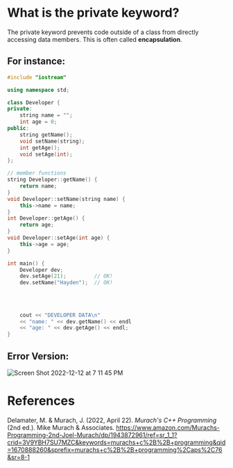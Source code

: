 # What is the private keyword? 

The private keyword prevents code outside of a class from directly accessing data members. This is often called **encapsulation**. 


## For instance: 
```cpp 
#include "iostream"

using namespace std;

class Developer {
private:
    string name = "";
    int age = 0;
public:
    string getName();
    void setName(string);
    int getAge();
    void setAge(int);
};

// member functions
string Developer::getName() {
    return name;
}
void Developer::setName(string name) {
    this->name = name;
}
int Developer::getAge() {
    return age;
}
void Developer::setAge(int age) {
    this->age = age;
}

int main() {
    Developer dev;
    dev.setAge(21);         // OK!
    dev.setName("Hayden");  // OK!
    
    
    
    
    cout << "DEVELOPER DATA\n"
    << "name: " << dev.getName() << endl
    << "age: " << dev.getAge() << endl;
}


``` 

## Error Version: 
![Screen Shot 2022-12-12 at 7 11 45 PM](https://user-images.githubusercontent.com/109105989/207191633-dbf74f1a-0706-4659-acfe-4d6216ed8d9f.png)


# References 
Delamater, M. & Murach, J. (2022, April 22). *Murach's C++ Programming* (2nd ed.). Mike Murach & Associates. <https://www.amazon.com/Murachs-Programming-2nd-Joel-Murach/dp/1943872961/ref=sr_1_1?crid=3V9YBH7SU7MZC&keywords=murachs+c%2B%2B+programming&qid=1670888260&sprefix=murachs+c%2B%2B+programming%2Caps%2C76&sr=8-1>  
